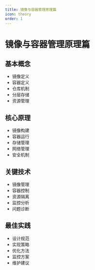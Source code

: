 ```yaml
---
title: 镜像与容器管理原理篇
icon: theory
order: 1
---
```


# 镜像与容器管理原理篇

## 基本概念
- 镜像定义
- 容器定义
- 仓库机制
- 分层存储
- 资源管理

## 核心原理
- 镜像构建
- 容器运行
- 存储管理
- 网络管理
- 安全机制

## 关键技术
- 镜像管理
- 容器控制
- 资源隔离
- 监控分析
- 问题诊断

## 最佳实践
- 设计规范
- 实现策略
- 优化方法
- 监控方案
- 维护建议
